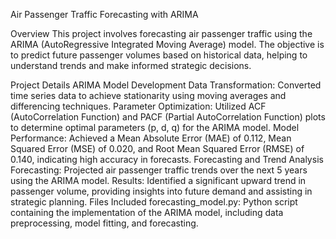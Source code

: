 Air Passenger Traffic Forecasting with ARIMA

Overview
This project involves forecasting air passenger traffic using the ARIMA (AutoRegressive Integrated Moving Average) model. The objective is to predict future passenger volumes based on historical data, helping to understand trends and make informed strategic decisions.

Project Details
ARIMA Model Development
Data Transformation: Converted time series data to achieve stationarity using moving averages and differencing techniques.
Parameter Optimization: Utilized ACF (AutoCorrelation Function) and PACF (Partial AutoCorrelation Function) plots to determine optimal parameters (p, d, q) for the ARIMA model.
Model Performance: Achieved a Mean Absolute Error (MAE) of 0.112, Mean Squared Error (MSE) of 0.020, and Root Mean Squared Error (RMSE) of 0.140, indicating high accuracy in forecasts.
Forecasting and Trend Analysis
Forecasting: Projected air passenger traffic trends over the next 5 years using the ARIMA model.
Results: Identified a significant upward trend in passenger volume, providing insights into future demand and assisting in strategic planning.
Files Included
forecasting_model.py: Python script containing the implementation of the ARIMA model, including data preprocessing, model fitting, and forecasting.
